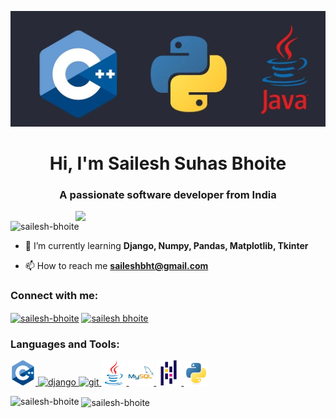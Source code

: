 ![logo](https://github.com/Sailesh-Bhoite/Sailesh-Bhoite/blob/main/1.webp)
<h1 align="center">Hi, I'm Sailesh Suhas Bhoite</h1>
<h3 align="center">A passionate software developer from India</h3>

<img align="right" width="400" src="https://cdn.dribbble.com/users/1292677/screenshots/6139167/avento.gif">

<p align="left"> <img src="https://komarev.com/ghpvc/?username=sailesh-bhoite&label=Profile%20views&color=0e75b6&style=flat" alt="sailesh-bhoite" /> </p>

- 🌱 I’m currently learning **Django, Numpy, Pandas, Matplotlib, Tkinter**

- 📫 How to reach me **saileshbht@gmail.com**

<h3 align="left">Connect with me:</h3>
<p align="left">
<a href="https://www.linkedin.com/in/sailesh-bhoite" target="blank"><img align="center" src="https://raw.githubusercontent.com/rahuldkjain/github-profile-readme-generator/master/src/images/icons/Social/linked-in-alt.svg" alt="sailesh-bhoite" height="30" width="40" /></a>
<a href="https://www.hackerrank.com/profile/saileshbht" target="blank"><img align="center" src="https://raw.githubusercontent.com/rahuldkjain/github-profile-readme-generator/master/src/images/icons/Social/hackerearth.svg" alt="sailesh bhoite" height="30" width="40" /></a>
</p>

<h3 align="left">Languages and Tools:</h3>
<p align="left"> <a href="https://www.w3schools.com/cpp/" target="_blank" rel="noreferrer"> <img src="https://raw.githubusercontent.com/devicons/devicon/master/icons/cplusplus/cplusplus-original.svg" alt="cplusplus" width="40" height="40"/> </a> <a href="https://www.djangoproject.com/" target="_blank" rel="noreferrer"> <img src="https://cdn.worldvectorlogo.com/logos/django.svg" alt="django" width="40" height="40"/> </a> <a href="https://git-scm.com/" target="_blank" rel="noreferrer"> <img src="https://www.vectorlogo.zone/logos/git-scm/git-scm-icon.svg" alt="git" width="40" height="40"/> </a> <a href="https://www.java.com" target="_blank" rel="noreferrer"> <img src="https://raw.githubusercontent.com/devicons/devicon/master/icons/java/java-original.svg" alt="java" width="40" height="40"/> </a> <a href="https://www.mysql.com/" target="_blank" rel="noreferrer"> <img src="https://raw.githubusercontent.com/devicons/devicon/master/icons/mysql/mysql-original-wordmark.svg" alt="mysql" width="40" height="40"/> </a> <a href="https://pandas.pydata.org/" target="_blank" rel="noreferrer"> <img src="https://raw.githubusercontent.com/devicons/devicon/2ae2a900d2f041da66e950e4d48052658d850630/icons/pandas/pandas-original.svg" alt="pandas" width="40" height="40"/> </a> <a href="https://www.python.org" target="_blank" rel="noreferrer"> <img src="https://raw.githubusercontent.com/devicons/devicon/master/icons/python/python-original.svg" alt="python" width="40" height="40"/> </a> </p>

<p><img align="left" src="https://github-readme-stats.vercel.app/api/top-langs?username=sailesh-bhoite&show_icons=true&locale=en&layout=compact" alt="sailesh-bhoite" /></p>

<p>&nbsp;<img align="center" src="https://github-readme-stats.vercel.app/api?username=sailesh-bhoite&show_icons=true&locale=en" alt="sailesh-bhoite" /></p>
